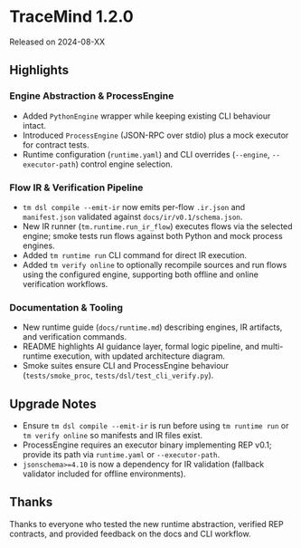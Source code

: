 # TraceMind 1.2.0

Released on 2024-08-XX

## Highlights

### Engine Abstraction & ProcessEngine
- Added `PythonEngine` wrapper while keeping existing CLI behaviour intact.
- Introduced `ProcessEngine` (JSON-RPC over stdio) plus a mock executor for contract tests.
- Runtime configuration (`runtime.yaml`) and CLI overrides (`--engine`, `--executor-path`) control engine selection.

### Flow IR & Verification Pipeline
- `tm dsl compile --emit-ir` now emits per-flow `.ir.json` and `manifest.json` validated against `docs/ir/v0.1/schema.json`.
- New IR runner (`tm.runtime.run_ir_flow`) executes flows via the selected engine; smoke tests run flows against both Python and mock process engines.
- Added `tm runtime run` CLI command for direct IR execution.
- Added `tm verify online` to optionally recompile sources and run flows using the configured engine, supporting both offline and online verification workflows.

### Documentation & Tooling
- New runtime guide (`docs/runtime.md`) describing engines, IR artifacts, and verification commands.
- README highlights AI guidance layer, formal logic pipeline, and multi-runtime execution, with updated architecture diagram.
- Smoke suites ensure CLI and ProcessEngine behaviour (`tests/smoke_proc`, `tests/dsl/test_cli_verify.py`).

## Upgrade Notes

- Ensure `tm dsl compile --emit-ir` is run before using `tm runtime run` or `tm verify online` so manifests and IR files exist.
- ProcessEngine requires an executor binary implementing REP v0.1; provide its path via `runtime.yaml` or `--executor-path`.
- `jsonschema>=4.10` is now a dependency for IR validation (fallback validator included for offline environments).

## Thanks
Thanks to everyone who tested the new runtime abstraction, verified REP contracts, and provided feedback on the docs and CLI workflow.
